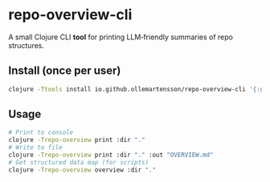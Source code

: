 # repo-overview-cli

A small Clojure CLI **tool** for printing LLM‑friendly summaries of repo structures.

## Install (once per user)
```bash
clojure -Ttools install io.github.ollemartensson/repo-overview-cli '{:git/tag "v0.1.0"}' :as repo-overview
```

## Usage
```bash
# Print to console
clojure -Trepo-overview print :dir "."
# Write to file
clojure -Trepo-overview print :dir "." :out "OVERVIEW.md"
# Get structured data map (for scripts)
clojure -Trepo-overview overview :dir "."
```
